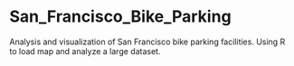 # San_Francisco_Bike_Parking
Analysis and visualization of San Francisco bike parking facilities. Using R to load map and analyze a large dataset.
